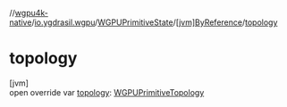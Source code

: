 //[wgpu4k-native](../../../../index.md)/[io.ygdrasil.wgpu](../../index.md)/[WGPUPrimitiveState](../index.md)/[[jvm]ByReference](index.md)/[topology](topology.md)

# topology

[jvm]\
open override var [topology](topology.md): [WGPUPrimitiveTopology](../../-w-g-p-u-primitive-topology/index.md)